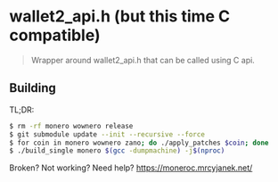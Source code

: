 # wallet2_api.h (but this time C compatible)

> Wrapper around wallet2_api.h that can be called using C api.

## Building

TL;DR: 

```bash
$ rm -rf monero wownero release
$ git submodule update --init --recursive --force
$ for coin in monero wownero zano; do ./apply_patches $coin; done
$ ./build_single monero $(gcc -dumpmachine) -j$(nproc)
```

Broken? Not working? Need help? https://moneroc.mrcyjanek.net/
